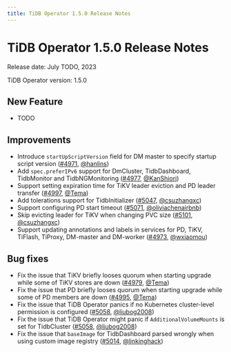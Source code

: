 ```yaml
---
title: TiDB Operator 1.5.0 Release Notes
---
```


# TiDB Operator 1.5.0 Release Notes

Release date: July TODO, 2023

TiDB Operator version: 1.5.0

## New Feature

- TODO

## Improvements

- Introduce `startUpScriptVersion` field for DM master to specify startup script version ([#4971](https://github.com/pingcap/tidb-operator/pull/4971), [@hanlins](https://github.com/hanlins))
- Add `spec.preferIPv6` support for DmCluster, TidbDashboard, TidbMonitor and TidbNGMonitoring ([#4977](https://github.com/pingcap/tidb-operator/pull/4977), [@KanShiori](https://github.com/KanShiori))
- Support setting expiration time for TiKV leader eviction and PD leader transfer ([#4997](https://github.com/pingcap/tidb-operator/pull/4997), [@Tema](https://github.com/Tema))
- Add tolerations support for TidbInitializer ([#5047](https://github.com/pingcap/tidb-operator/pull/5047), [@csuzhangxc](https://github.com/csuzhangxc))
- Support configuring PD start timeout ([#5071](https://github.com/pingcap/tidb-operator/pull/5071), [@oliviachenairbnb](https://github.com/oliviachenairbnb))
- Skip evicting leader for TiKV when changing PVC size ([#5101](https://github.com/pingcap/tidb-operator/pull/5101), [@csuzhangxc](https://github.com/csuzhangxc))
- Support updating annotations and labels in services for PD, TiKV, TiFlash, TiProxy, DM-master and DM-worker ([#4973](https://github.com/pingcap/tidb-operator/pull/4973), [@wxiaomou](https://github.com/wxiaomou))

## Bug fixes

- Fix the issue that TiKV briefly looses quorum when starting upgrade while some of TiKV stores are down ([#4979](https://github.com/pingcap/tidb-operator/pull/4979), [@Tema](https://github.com/Tema))
- Fix the issue that PD briefly looses quorum when starting upgrade while some of PD members are down ([#4995](https://github.com/pingcap/tidb-operator/pull/4995), [@Tema](https://github.com/Tema))
- Fix the issue that TiDB Operator panics if no Kubernetes cluster-level permission is configured ([#5058](https://github.com/pingcap/tidb-operator/pull/5058), [@liubog2008](https://github.com/liubog2008))
- Fix the issue that TiDB Operator might panic if `AdditionalVolumeMounts` is set for TidbCluster ([#5058](https://github.com/pingcap/tidb-operator/pull/5058), [@liubog2008](https://github.com/liubog2008))
- Fix the issue that `baseImage` for TidbDashboard parsed wrongly when using custom image registry ([#5014](https://github.com/pingcap/tidb-operator/pull/5014), [@linkinghack](https://github.com/linkinghack))
